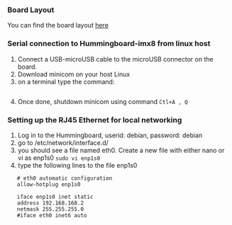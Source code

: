 
### Board Layout
You can find the board layout [here](https://www.solid-run.com/nxp-i-mx8m-family/hummingboard-m/)
### Serial connection to Hummingboard-imx8 from linux host
1. Connect a USB-microUSB cable to the microUSB connector on the board.
2. Download minicom on your host Linux
3. on a terminal type the command: 
```minicom -b 115200 -D /dev/ttyUSB#(most of the time it will be 0 but can be 1, 2 ..)
```
4. Once done, shutdown minicom using command 
         ```Ctl+A , Q```

### Setting up the RJ45 Ethernet for local networking
1. Log in to the Hummingboard, userid: debian, password: debian
2. go to /etc/network/interface.d/
3. you should see a file named eth0. Create a new file with either nano or vi as enp1s0
          ```sudo vi enp1s0```
4. type the following lines to the file enp1s0
  
  ```
     # eth0 automatic configuration 
     allow-hotplug enp1s0 

     iface enp1s0 inet static 
     address 192.168.168.2 
     netmask 255.255.255.0 
     #iface eth0 inet6 auto
  ```
